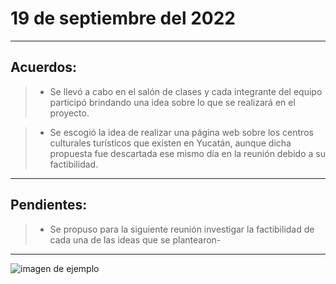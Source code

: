 # 19 de septiembre del 2022
---
## Acuerdos:

>- Se llevó a cabo en el salón de clases y cada integrante del equipo participó brindando una idea sobre lo que se realizará en el proyecto.

>- Se escogió la idea de realizar una página web sobre los centros culturales turísticos que existen en Yucatán, aunque dicha propuesta fue descartada ese mismo día en la reunión debido a su factibilidad.
---
## Pendientes:

>- Se propuso para la siguiente reunión investigar la factibilidad de cada una de las ideas que se plantearon-

---

<img src="https://user-images.githubusercontent.com/113213776/194198448-8a8c99a5-ec4e-4654-889b-e97cb433c7fc.jpeg" align="center" alt="imagen de ejemplo">
